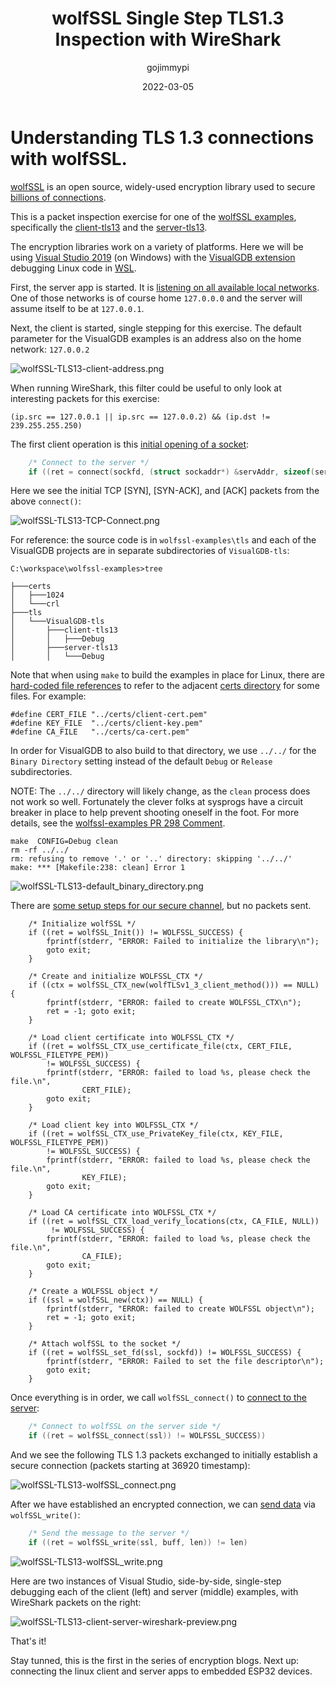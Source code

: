 ﻿---
layout: post
title: "wolfSSL Single Step TLS1.3 Inspection with WireShark"
date: '2022-03-05'
author: gojimmypi
tags:
- WireShark
- wolfSSL
- WSL
- GDB
---

# Understanding TLS 1.3 connections with wolfSSL.

[wolfSSL](https://www.wolfssl.com/) is an open source, widely-used encryption library used to secure [billions of connections](https://www.wolfssl.com/docs/case-studies/#:~:text=Through%20use%20in%20games%2C%20databases,wolfSSL%20products%20are%20being%20used.).

This is a packet inspection exercise for one of the [wolfSSL examples](https://github.com/wolfSSL/wolfssl-examples), 
specifically the [client-tls13](https://github.com/wolfSSL/wolfssl-examples/blob/master/tls/client-tls13.c) 
and the [server-tls13](https://github.com/wolfSSL/wolfssl-examples/blob/master/tls/server-tls13.c).

The encryption libraries work on a variety of platforms. Here we will be using [Visual Studio 2019](https://visualstudio.microsoft.com/vs/older-downloads/) 
(on Windows) with the [VisualGDB extension](https://visualgdb.com/) debugging Linux code in [WSL](https://docs.microsoft.com/en-us/windows/wsl/).

First, the server app is started. It is [listening on all available local networks](https://github.com/wolfSSL/wolfssl-examples/blob/c85c7a115297f4ab60baab3ea56ea077d01dc1d9/tls/server-tls13.c#L167). 
One of those networks is of course home `127.0.0.0` and the server will assume itself to be at `127.0.0.1`.

Next, the client is started, single stepping for this exercise. The default parameter for the VisualGDB examples is an address also on the home network: `127.0.0.2`

![wolfSSL-TLS13-client-address.png](../images/wolfSSL-TLS13-client-address.png)

When running WireShark, this filter could be useful to only look at interesting packets for this exercise:

```
(ip.src == 127.0.0.1 || ip.src == 127.0.0.2) && (ip.dst != 239.255.255.250)
```

The first client operation is this [initial opening of a socket](https://github.com/wolfSSL/wolfssl-examples/blob/c85c7a115297f4ab60baab3ea56ea077d01dc1d9/tls/client-tls13.c#L155):
```c
    /* Connect to the server */
    if ((ret = connect(sockfd, (struct sockaddr*) &servAddr, sizeof(servAddr))) == -1) {
```

Here we see the initial TCP [SYN], [SYN-ACK], and [ACK] packets from the above `connect()`:

![wolfSSL-TLS13-TCP-Connect.png](../images/wolfSSL-TLS13-TCP-Connect.png)


For reference: the source code is in `wolfssl-examples\tls` and each of the VisualGDB projects are in separate subdirectories of `VisualGDB-tls`:

```
C:\workspace\wolfssl-examples>tree

├───certs
│   ├───1024
│   └───crl
├───tls
│   └───VisualGDB-tls
│       ├───client-tls13
│       │   ├───Debug
│       ├───server-tls13
│       │   └───Debug
```

Note that when using `make` to build the examples in place for Linux, there are [hard-coded file references](https://github.com/wolfSSL/wolfssl-examples/blob/c85c7a115297f4ab60baab3ea56ea077d01dc1d9/tls/client-tls13.c#L41) to refer to the adjacent [certs directory](https://github.com/wolfSSL/wolfssl-examples/tree/master/certs)
for some files. For example:

```
#define CERT_FILE "../certs/client-cert.pem"
#define KEY_FILE  "../certs/client-key.pem"
#define CA_FILE   "../certs/ca-cert.pem"
```

In order for VisualGDB to also build to that directory, we use `../../` for the `Binary Directory` setting instead of the default `Debug` or `Release` subdirectories.

NOTE: The `../../` directory will likely change, as the `clean` process does not work so well. Fortunately the clever folks at sysprogs
have a circuit breaker in place to help prevent shooting oneself in the foot. For more details, see the [wolfssl-examples PR 298 Comment](https://github.com/wolfSSL/wolfssl-examples/pull/298#issuecomment-1059811845).

```
make  CONFIG=Debug clean
rm -rf ../../
rm: refusing to remove '.' or '..' directory: skipping '../../'
make: *** [Makefile:238: clean] Error 1
```

![wolfSSL-TLS13-default_binary_directory.png](../images/wolfSSL-TLS13-default_binary_directory.png)

There are [some setup steps for our secure channel](https://github.com/wolfSSL/wolfssl-examples/blob/c85c7a115297f4ab60baab3ea56ea077d01dc1d9/tls/client-tls13.c#L168), but no packets sent.

```
    /* Initialize wolfSSL */
    if ((ret = wolfSSL_Init()) != WOLFSSL_SUCCESS) {
        fprintf(stderr, "ERROR: Failed to initialize the library\n");
        goto exit;
    }

    /* Create and initialize WOLFSSL_CTX */
    if ((ctx = wolfSSL_CTX_new(wolfTLSv1_3_client_method())) == NULL) {
        fprintf(stderr, "ERROR: failed to create WOLFSSL_CTX\n");
        ret = -1; goto exit;
    }

    /* Load client certificate into WOLFSSL_CTX */
    if ((ret = wolfSSL_CTX_use_certificate_file(ctx, CERT_FILE, WOLFSSL_FILETYPE_PEM))
        != WOLFSSL_SUCCESS) {
        fprintf(stderr, "ERROR: failed to load %s, please check the file.\n",
                CERT_FILE);
        goto exit;
    }

    /* Load client key into WOLFSSL_CTX */
    if ((ret = wolfSSL_CTX_use_PrivateKey_file(ctx, KEY_FILE, WOLFSSL_FILETYPE_PEM))
        != WOLFSSL_SUCCESS) {
        fprintf(stderr, "ERROR: failed to load %s, please check the file.\n",
                KEY_FILE);
        goto exit;
    }

    /* Load CA certificate into WOLFSSL_CTX */
    if ((ret = wolfSSL_CTX_load_verify_locations(ctx, CA_FILE, NULL))
         != WOLFSSL_SUCCESS) {
        fprintf(stderr, "ERROR: failed to load %s, please check the file.\n",
                CA_FILE);
        goto exit;
    }

    /* Create a WOLFSSL object */
    if ((ssl = wolfSSL_new(ctx)) == NULL) {
        fprintf(stderr, "ERROR: failed to create WOLFSSL object\n");
        ret = -1; goto exit;
    }

    /* Attach wolfSSL to the socket */
    if ((ret = wolfSSL_set_fd(ssl, sockfd)) != WOLFSSL_SUCCESS) {
        fprintf(stderr, "ERROR: Failed to set the file descriptor\n");
        goto exit;
    }
```

Once everything is in order, we call `wolfSSL_connect()` to [connect to the server](https://github.com/wolfSSL/wolfssl-examples/blob/c85c7a115297f4ab60baab3ea56ea077d01dc1d9/tls/client-tls13.c#L226):

```c
    /* Connect to wolfSSL on the server side */
    if ((ret = wolfSSL_connect(ssl)) != WOLFSSL_SUCCESS))
```   

And we see the following TLS 1.3 packets exchanged to initially establish a secure connection 
(packets starting at 36920 timestamp):

![wolfSSL-TLS13-wolfSSL_connect.png](../images/wolfSSL-TLS13-wolfSSL_connect.png)

After we have established an encrypted connection, we can [send data](https://github.com/wolfSSL/wolfssl-examples/blob/c85c7a115297f4ab60baab3ea56ea077d01dc1d9/tls/client-tls13.c#L245) via `wolfSSL_write()`:

```c
    /* Send the message to the server */
    if ((ret = wolfSSL_write(ssl, buff, len)) != len)
 ```

 ![wolfSSL-TLS13-wolfSSL_write.png](../images/wolfSSL-TLS13-wolfSSL_write.png)

 Here are two instances of Visual Studio, side-by-side, single-step debugging each of the client (left) and server (middle) examples, with WireShark packets on the right:

 ![wolfSSL-TLS13-client-server-wireshark-preview.png](../images/wolfSSL-TLS13-client-server-wireshark-preview.png)

That's it!

Stay tunned, this is the first in the series of encryption blogs. Next up: connecting the linux
client and server apps to embedded ESP32 devices.

